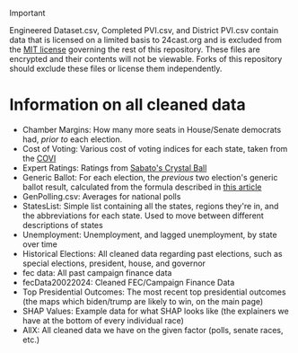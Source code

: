 > [!IMPORTANT]
> Engineered Dataset.csv, Completed PVI.csv, and District PVI.csv contain data that is licensed on a limited basis to 24cast.org and is excluded from the [MIT license](https://github.com/BPR-Data-Team/ElectionModel2024/blob/main/LICENSE) governing the rest of this repository. These files are encrypted and their contents will not be viewable. Forks of this repository should exclude these files or license them independently.
# Information on all cleaned data
- Chamber Margins: How many more seats in House/Senate democrats had, _prior to_ each election.
- Cost of Voting: Various cost of voting indices for each state, taken from the [COVI](costofvotingindex.com)
- Expert Ratings: Ratings from [Sabato's Crystal Ball](https://centerforpolitics.org/crystalball/)
- Generic Ballot: For each election, the _previous_ two election's generic ballot result, calculated from the formula described in [this article](https://centerforpolitics.org/crystalball/articles/seats-votes-relationship-in-the-u-s-house-1972-2020/)
- GenPolling.csv: Averages for national polls
- StatesList: Simple list containing all the states, regions they're in, and the abbreviations for each state. Used to move between different descriptions of states
- Unemployment: Unemployment, and lagged unemployment, by state over time
- Historical Elections: All cleaned data regarding past elections, such as special elections, president, house, and governor
- fec data: All past campaign finance data
- fecData20022024: Cleaned FEC/Campaign Finance Data
- Top Presidential Outcomes: The most recent top presidential outcomes (the maps which biden/trump are likely to win, on the main page)
- SHAP Values: Example data for what SHAP looks like (the explainers we have at the bottom of every individual race)
- AllX: All cleaned data we have on the given factor (polls, senate races, etc.)